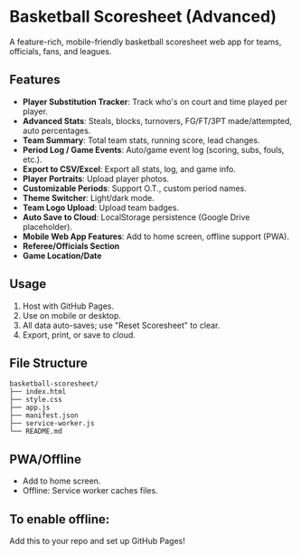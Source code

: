 # Basketball Scoresheet (Advanced)

A feature-rich, mobile-friendly basketball scoresheet web app for teams, officials, fans, and leagues.

## Features

- **Player Substitution Tracker**: Track who's on court and time played per player.
- **Advanced Stats**: Steals, blocks, turnovers, FG/FT/3PT made/attempted, auto percentages.
- **Team Summary**: Total team stats, running score, lead changes.
- **Period Log / Game Events**: Auto/game event log (scoring, subs, fouls, etc.).
- **Export to CSV/Excel**: Export all stats, log, and game info.
- **Player Portraits**: Upload player photos.
- **Customizable Periods**: Support O.T., custom period names.
- **Theme Switcher**: Light/dark mode.
- **Team Logo Upload**: Upload team badges.
- **Auto Save to Cloud**: LocalStorage persistence (Google Drive placeholder).
- **Mobile Web App Features**: Add to home screen, offline support (PWA).
- **Referee/Officials Section**
- **Game Location/Date**

## Usage

1. Host with GitHub Pages.
2. Use on mobile or desktop.
3. All data auto-saves; use "Reset Scoresheet" to clear.
4. Export, print, or save to cloud.

## File Structure

```
basketball-scoresheet/
├── index.html
├── style.css
├── app.js
├── manifest.json
├── service-worker.js
└── README.md
```

## PWA/Offline

- Add to home screen.
- Offline: Service worker caches files.

## To enable offline:

Add this to your repo and set up GitHub Pages!
